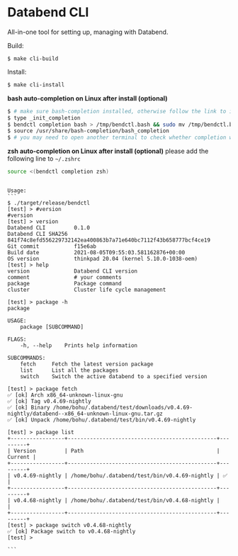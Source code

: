   # Databend CLI

All-in-one tool for setting up, managing with Databend.

Build:
```
$ make cli-build
```

Install:

```bash
$ make cli-install
```

**bash auto-completion on Linux after install (optional)**
```bash
$ # make sure bash-completion installed, otherwise follow the link to install https://github.com/scop/bash-completion#installation
$ type _init_completion
$ bendctl completion bash > /tmp/bendctl.bash && sudo mv /tmp/bendctl.bash  /usr/share/bash-completion/completions/bendctl.bash 
$ source /usr/share/bash-completion/bash_completion
$ # you may need to open another terminal to check whether completion works
```

**zsh auto-completion on Linux after install (optional)**
please add the following line to `~/.zshrc`
```bash
source <(bendctl completion zsh)
```

``````

Usage:
``` 
$ ./target/release/bendctl
[test] > #version
#version
[test] > version
Databend CLI         0.1.0
Databend CLI SHA256  841f74c8efd556229732142ea400863b7a71e640bc7112f43b658777bcf4ce19
Git commit           f15e6ab
Build date           2021-08-05T09:55:03.581162876+00:00
OS version           thinkpad 20.04 (kernel 5.10.0-1038-oem)
[test] > help
version              Databend CLI version
comment              # your comments
package              Package command
cluster              Cluster life cycle management

[test] > package -h
package 

USAGE:
    package [SUBCOMMAND]

FLAGS:
    -h, --help    Prints help information

SUBCOMMANDS:
    fetch     Fetch the latest version package
    list      List all the packages
    switch    Switch the active databend to a specified version

[test] > package fetch
✅ [ok] Arch x86_64-unknown-linux-gnu
✅ [ok] Tag v0.4.69-nightly
✅ [ok] Binary /home/bohu/.databend/test/downloads/v0.4.69-nightly/databend--x86_64-unknown-linux-gnu.tar.gz
✅ [ok] Unpack /home/bohu/.databend/test/bin/v0.4.69-nightly

[test] > package list
+-----------------+-----------------------------------------------+---------+
| Version         | Path                                          | Current |
+-----------------+-----------------------------------------------+---------+
| v0.4.69-nightly | /home/bohu/.databend/test/bin/v0.4.69-nightly | ✅      |
+-----------------+-----------------------------------------------+---------+
| v0.4.68-nightly | /home/bohu/.databend/test/bin/v0.4.68-nightly |         |
+-----------------+-----------------------------------------------+---------+
[test] > package switch v0.4.68-nightly
✅ [ok] Package switch to v0.4.68-nightly
[test] > 

```
